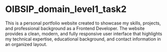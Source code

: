 # OIBSIP_domain_level1_task2
This is a personal portfolio website created to showcase my skills, projects, and professional background as a Frontend Developer. The website provides a clean, modern, and fully responsive user interface that highlights my technical expertise, educational background, and contact information in an organized layout.
